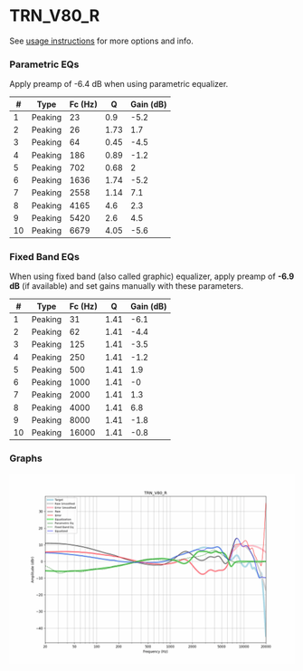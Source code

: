 # TRN_V80_R
See [usage instructions](https://github.com/jaakkopasanen/AutoEq#usage) for more options and info.

### Parametric EQs
Apply preamp of -6.4 dB when using parametric equalizer.

|   # | Type    |   Fc (Hz) |    Q |   Gain (dB) |
|-----|---------|-----------|------|-------------|
|   1 | Peaking |        23 | 0.9  |        -5.2 |
|   2 | Peaking |        26 | 1.73 |         1.7 |
|   3 | Peaking |        64 | 0.45 |        -4.5 |
|   4 | Peaking |       186 | 0.89 |        -1.2 |
|   5 | Peaking |       702 | 0.68 |         2   |
|   6 | Peaking |      1636 | 1.74 |        -5.2 |
|   7 | Peaking |      2558 | 1.14 |         7.1 |
|   8 | Peaking |      4165 | 4.6  |         2.3 |
|   9 | Peaking |      5420 | 2.6  |         4.5 |
|  10 | Peaking |      6679 | 4.05 |        -5.6 |

### Fixed Band EQs
When using fixed band (also called graphic) equalizer, apply preamp of **-6.9 dB** (if available) and set gains manually with these parameters.

|   # | Type    |   Fc (Hz) |    Q |   Gain (dB) |
|-----|---------|-----------|------|-------------|
|   1 | Peaking |        31 | 1.41 |        -6.1 |
|   2 | Peaking |        62 | 1.41 |        -4.4 |
|   3 | Peaking |       125 | 1.41 |        -3.5 |
|   4 | Peaking |       250 | 1.41 |        -1.2 |
|   5 | Peaking |       500 | 1.41 |         1.9 |
|   6 | Peaking |      1000 | 1.41 |        -0   |
|   7 | Peaking |      2000 | 1.41 |         1.3 |
|   8 | Peaking |      4000 | 1.41 |         6.8 |
|   9 | Peaking |      8000 | 1.41 |        -1.8 |
|  10 | Peaking |     16000 | 1.41 |        -0.8 |

### Graphs
![](./TRN_V80_R.png)
